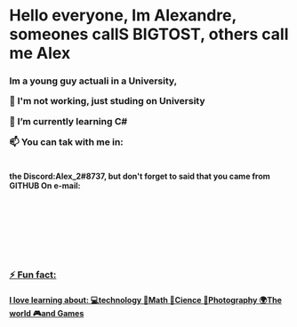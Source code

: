 # Hello everyone, Im Alexandre, someones callS BIGTOST, others call me Alex</H2>

<h3>
Im a young guy actuali in a University,

🔭 I'm not working, just studing on University

🌱 I’m currently learning C#

📫 You can tak with me in:
	<h4>	
	     the Discord:Alex_2#8737, but don't forget to said that you came from GITHUB
		On e-mail:
	</h4>

</h3>

<div>
  <a href="https://github.com/BIGTOST">
  <img height="100em" href="https">
  <a href="https://beacons.ai/rafaballerini">
  <!--<img height="180en"src="https://github-readme-stats.vercel.app/api?username-BIGTOST2&show_icons-true&theme-dracula&include_all_commits-true&count_private-true"/>
  <img height="180"src="https://github-readme-stats.vercel.app/api/top-langs/?username-BIGTOST2&layout-compact&langs_count-16&theme-dracula"/>-->
</div>

<h3>⚡ Fun fact:</h3>
<h4>
	I love learning about:
		💻technology    
		🧮Math
		🧪Cience
		📸Photography
		🌍The world
		🎮and Games
</h4>

<!--
**BIGTOST/BIGTOST** is a ✨ _special_ ✨ repository because its `README.md` (this file) appears on your GitHub profile.

Here are some ideas to get you started:

- 🔭 I’m currently working on ...
- 🌱 I’m currently learning ...
- 👯 I’m looking to collaborate on ...
- 🤔 I’m looking for help with ...
- 💬 Ask me about ...
- 📫 How to reach me: ...
-->
